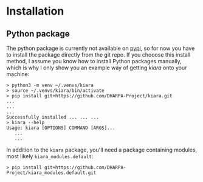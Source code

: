 # Installation

## Python package

The python package is currently not available on [pypi](https://pypi.org), so for now you have to install the package directly from the git repo. If you chooose this install method, I assume you know how to install Python packages manually, which is why I only show you an example way of getting *kiara* onto your machine:

``` console
> python3 -m venv ~/.venvs/kiara
> source ~/.venvs/kiara/bin/activate
> pip install git+https://github.com/DHARPA-Project/kiara.git
...
...
...
Successfully installed ... ... ...
> kiara --help
Usage: kiara [OPTIONS] COMMAND [ARGS]...
   ...
   ...
```

In addition to the ``kiara`` package, you'll need a package containing modules, most likely ``kiara_modules.default``:

``` console
> pip install git+https://github.com/DHARPA-Project/kiara_modules.default.git
```
